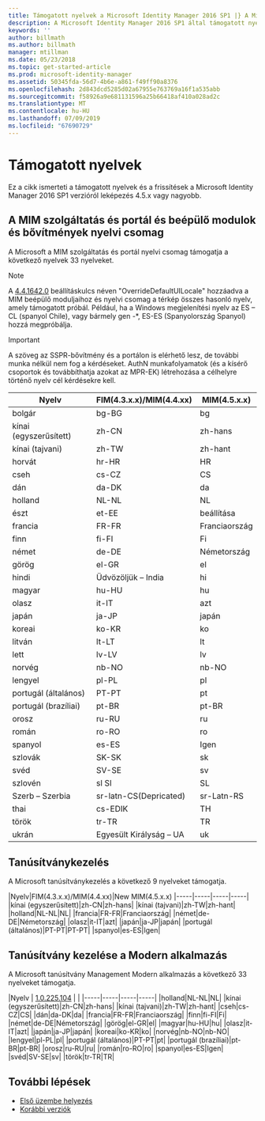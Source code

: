 ```yaml
---
title: Támogatott nyelvek a Microsoft Identity Manager 2016 SP1 |} A Microsoft Docs
description: A Microsoft Identity Manager 2016 SP1 által támogatott nyelvek listáját.
keywords: ''
author: billmath
ms.author: billmath
manager: mtillman
ms.date: 05/23/2018
ms.topic: get-started-article
ms.prod: microsoft-identity-manager
ms.assetid: 50345fda-56d7-4b6e-a861-f49ff90a8376
ms.openlocfilehash: 2d843dcd5285d02a67955e763769a16f1a535abb
ms.sourcegitcommit: f58926a9e681131596a25b66418af410a028ad2c
ms.translationtype: MT
ms.contentlocale: hu-HU
ms.lasthandoff: 07/09/2019
ms.locfileid: "67690729"
---
```


<!--br test-->
<!--br test-->
# <a name="supported-languages"></a>Támogatott nyelvek

Ez a cikk ismerteti a támogatott nyelvek és a frissítések a Microsoft Identity Manager 2016 SP1 verzióról leképezés 4.5.x vagy nagyobb.

## <a name="mim-service-and-portal-and-add-ins-and-extensions-language-pack"></a>A MIM szolgáltatás és portál és beépülő modulok és bővítmények nyelvi csomag 

A Microsoft a MIM szolgáltatás és portál nyelvi csomag támogatja a következő nyelvek 33 nyelveket.  

> [!NOTE]
> A [4.4.1642.0](https://support.microsoft.com/en-us/help/4021562/hotfix-rollup-package-build-4-4-1642-0-is-available-for-microsoft) beállításkulcs néven "OverrideDefaultUILocale" hozzáadva a MIM beépülő moduljaihoz és nyelvi csomag a térkép összes hasonló nyelv, amely támogatott próbál. Például, ha a Windows megjelenítési nyelv az ES – CL (spanyol Chile), vagy bármely gen -\*, ES-ES (Spanyolország Spanyol) hozzá megpróbálja.

> [!IMPORTANT]
> A szöveg az SSPR-bővítmény és a portálon is elérhető lesz, de további munka nélkül nem fog a kérdéseket. AuthN munkafolyamatok (és a kísérő csoportok és továbbíthatja azokat az MPR-EK) létrehozása a célhelyre történő nyelv cél kérdésekre kell.

|       Nyelv        | FIM(4.3.x.x)/MIM(4.4.xx) | MIM(4.5.x.x) |
|-----------------------|--------------------------|--------------|
|       bolgár       |          bg-BG           |      bg      |
| kínai (egyszerűsített)  |          zh-CN           |   zh-hans    |
|   kínai (tajvani)    |          zh-TW           |   zh-hant    |
|       horvát        |          hr-HR           |      HR      |
|         cseh         |          cs-CZ           |      CS      |
|        dán         |          da-DK           |      da      |
|         holland         |          NL-NL           |      NL      |
|       észt        |          et-EE           |      beállítása      |
|        francia         |          FR-FR           |      Franciaország      |
|        finn        |          fi-FI           |      Fi      |
|        német         |          de-DE           |      Németország      |
|         görög         |          el-GR           |      el      |
|         hindi         |          Üdvözöljük – India           |      hi      |
|       magyar       |          hu-HU           |      hu      |
|        olasz        |          it-IT           |      azt      |
|       japán        |          ja-JP           |      japán      |
|        koreai         |          ko-KR           |      ko      |
|      litván       |          lt-LT           |      lt      |
|        lett        |          lv-LV           |      lv      |
|       norvég       |          nb-NO           |    nb-NO     |
|        lengyel         |          pl-PL           |      pl      |
| portugál (általános) |          PT-PT           |      pt      |
|  portugál (brazíliai)  |          pt-BR           |    pt-BR     |
|        orosz        |          ru-RU           |      ru      |
|       román        |          ro-RO           |      ro      |
|        spanyol        |          es-ES           |      Igen      |
|        szlovák         |          SK-SK           |      sk      |
|        svéd        |          SV-SE           |      sv      |
|       szlovén       |          sl SI           |      SL      |
|   Szerb – Szerbia    |  sr-latn-CS(Depricated)  |  sr-Latn-RS  |
|         thai          |          cs-EDIK           |      TH      |
|        török        |          tr-TR           |      TR      |
|       ukrán       |          Egyesült Királyság – UA           |      uk      |

## <a name="certificate-management"></a>Tanúsítványkezelés 
A Microsoft tanúsítványkezelés a következő 9 nyelveket támogatja. 

|Nyelv|FIM(4.3.x.x)/MIM(4.4.xx)|New MIM(4.5.x.x)
|-----|-----|-----|-----|
|kínai (egyszerűsített)|zh-CN|zh-hans|
|kínai (tajvani)|zh-TW|zh-hant|
|holland|NL-NL|NL|
|francia|FR-FR|Franciaország|
|német|de-DE|Németország|
|olasz|it-IT|azt|
|japán|ja-JP|japán|
|portugál (általános)|PT-PT|PT-PT|
|spanyol|es-ES|Igen|

## <a name="certificate-management-modern-application"></a>Tanúsítvány kezelése a Modern alkalmazás  
A Microsoft tanúsítvány Management Modern alkalmazás a következő 33 nyelveket támogatja. 

|Nyelv | [1.0.225.104](https://www.microsoft.com/en-us/download/details.aspx?id=54954) | |
|-----|-----|-----|-----|
|holland|NL-NL|NL|
|kínai (egyszerűsített)|zh-CN|zh-hans|
|kínai (tajvani)|zh-TW|zh-hant|
|cseh|cs-CZ|CS|
|dán|da-DK|da|
|francia|FR-FR|Franciaország|
|finn|fi-FI|Fi|
|német|de-DE|Németország|
|görög|el-GR|el|
|magyar|hu-HU|hu|
|olasz|it-IT|azt|
|japán|ja-JP|japán|
|koreai|ko-KR|ko|
|norvég|nb-NO|nb-NO|
|lengyel|pl-PL|pl|
|portugál (általános)|PT-PT|pt|
|portugál (brazíliai)|pt-BR|pt-BR|
|orosz|ru-RU|ru|
|román|ro-RO|ro|
|spanyol|es-ES|Igen|
|svéd|SV-SE|sv|
|török|tr-TR|TR|
<!--br test-->
## <a name="next-steps"></a>További lépések

- [Első üzembe helyezés](microsoft-identity-manager-deploy.md)
- [Korábbi verziók](reference/version-history.md)

